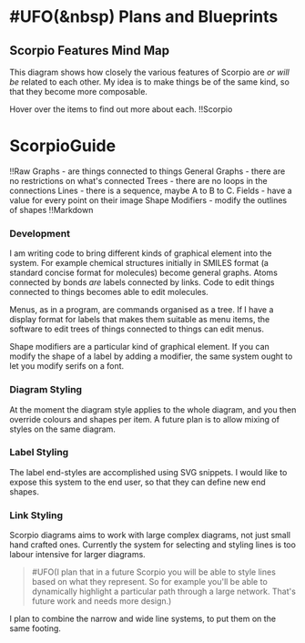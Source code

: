 # #UFO(&nbsp) Plans and Blueprints 
## Scorpio Features Mind Map
This diagram shows how closely the various features of Scorpio are *or will be* related to each other. My idea is to make things be of the same kind, so that they become more composable. 

Hover over the items to find out more about each.
!!Scorpio
# ScorpioGuide
!!Raw
Graphs - are things connected to things
  General Graphs - there are no restrictions on what's connected
  Trees - there are no loops in the connections
  Lines - there is a sequence, maybe A to B to C.
Fields - have a value for every point on their image
Shape Modifiers - modify the outlines of shapes
!!Markdown

### Development
I am writing code to bring different kinds of graphical element into the system. For example chemical structures initially in SMILES format (a standard concise format for molecules) become general graphs. Atoms connected by bonds *are* labels connected by links. Code to edit things connected to things becomes able to edit molecules.

Menus, as in a program, are commands organised as a tree. If I have a display format for labels that makes them suitable as menu items, the software to edit trees of things connected to things can edit menus.

Shape modifiers are a particular kind of graphical element. If you can modify the shape of a label by adding a modifier, the same system ought to let you modify serifs on a font.

### Diagram Styling

At the moment the diagram style applies to the whole diagram, and you then override colours and shapes per item. A future plan is to allow mixing of styles on the same diagram.

### Label Styling

The label end-styles are accomplished using SVG snippets. I would like to expose this system to the end user, so that they can define new end shapes.

### Link Styling

Scorpio diagrams aims to work with large complex diagrams, not just small hand crafted ones.  Currently the system for selecting and styling lines is too labour intensive for larger diagrams.

> #UFO(I plan that in a future Scorpio you will be able to style lines based on what they represent.  So for example you'll be able to dynamically highlight a particular path through a large network.  That's future work and needs more design.)

I plan to combine the narrow and wide line systems, to put them on the same footing.